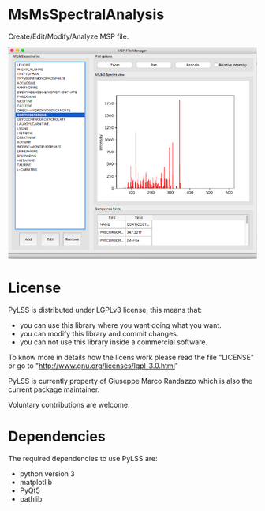 # MsMsSpectralAnalysis

Create/Edit/Modify/Analyze MSP file.


![ScreenShot](https://github.com/gmrandazzo/MsMsSpectralAnalysis/blob/master/mspfm.png)


License
============

PyLSS is distributed under LGPLv3 license, this means that:

- you can use this library where you want doing what you want.
- you can modify this library and commit changes.
- you can not use this library inside a commercial software.

To know more in details how the licens work please read the file "LICENSE" or
go to "http://www.gnu.org/licenses/lgpl-3.0.html"

PyLSS is currently property of Giuseppe Marco Randazzo which is also the
current package maintainer.

Voluntary contributions are welcome.



Dependencies
============

The required dependencies to use PyLSS are:

- python version 3
- matplotlib
- PyQt5
- pathlib




